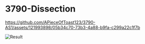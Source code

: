 # 3790-Dissection
 


https://github.com/APieceOfToast123/3790-AS1/assets/121993898/05b34c70-73b3-4a88-b9fa-c299a22c1f7b

![Result](https://github.com/APieceOfToast123/3790-AS1/assets/121993898/81bc2f6d-9669-43d2-aa25-7dc5d669b95d)
